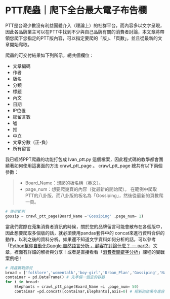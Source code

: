 # PTT爬蟲｜爬下全台最大電子布告欄
PTT是台灣少數沒有利益團體介入（理論上）的社群平台，而內容多以文字呈現，因此各品牌業主可以在PTT中找到不少與自己品牌有關的消費者討論，本文章將帶領您爬下您指定的PTT版內容，可以指定要爬的「版」、「頁數」，並且從最新的文章開始爬取。

爬蟲的可交付結果如下列所示，總共個欄位：
* 文章編碼
* 作者
* 版名
* 分類
* 標題
* 內文
* 日期
* IP位置
* 總留言數
* 噓
* 推
* 中立
* 文章分數（正-負）
* 所有留言
    
我已經將PPT爬蟲的功能打包成 Ivan_ptt.py 這個檔案，因此程式碼的教學都會圍繞著如何使用這裏面的方法 crawl_ptt_page 。 crawl_ptt_page 總共有以下兩個參數：
> * Board_Name：想爬的板名稱（英文）。
> * page_num：想要爬幾頁的內容（從最新的開始爬）。
在範例中爬取PTT的八卦版，而八卦版的板名為「Gossiping」，然後從最新的頁數爬一頁。
```python
# 使用範例
gossip = crawl_ptt_page(Board_Name ='Gossiping' ,page_num= 1)
```
當我們實際在蒐集消費者資訊的時候，關於您的品牌留言可能會散布在各個版中，因此想要爬取多個版的話，就必須使用pandas套件中的 concat來進行資料合併的動作，以利之後的資料分析。如果還不知道文字資料如何分析的話，可以參考「[Python幫你自動化Google 自然語言分析 ，顧客在討論什麼？ — part3](/article?a=4&c=0)」文章，裡面有詳細的解析與分享！或者是直接看看「[消費者關鍵字分析](/article?a=24&c=0)」課程的實戰案例吧！

```python
# 爬蟲實戰情況
broad = ['folklore','womentalk','boy-girl','Urban_Plan','Gossiping','Nantou','TaichungBun']
containar = pd.DataFrame() # 先準備一個空的容器
for i in broad:
    Elephants = crawl_ptt_page(Board_Name =i ,page_num= 50)
    containar =pd.concat([containar,Elephants],axis=0) # 把新的結果存進容器
```
